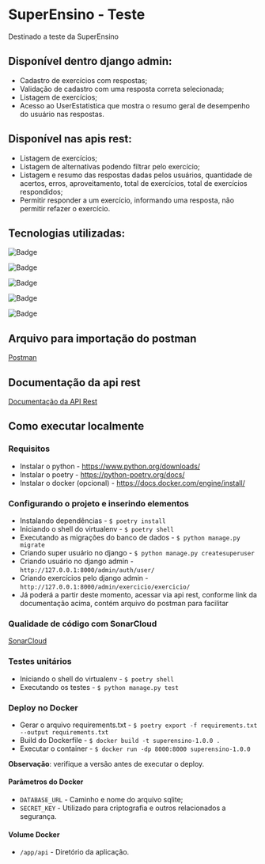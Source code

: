 # SuperEnsino - Teste

Destinado a teste da SuperEnsino

## Disponível dentro django admin:

* Cadastro de exercícios com respostas;
* Validação de cadastro com uma resposta correta selecionada;
* Listagem de exercícios;
* Acesso ao UserEstatistica que mostra o resumo geral de desempenho do usuário nas respostas.

## Disponível nas apis rest:

* Listagem de exercícios;
* Listagem de alternativas podendo filtrar pelo exercício;
* Listagem e resumo das respostas dadas pelos usuários, quantidade de acertos, erros, aproveitamento, total de
  exercícios, total de exercícios respondidos;
* Permitir responder a um exercício, informando uma resposta, não permitir refazer o exercício.

## Tecnologias utilizadas:

![Badge](https://img.shields.io/static/v1?label=python3&message=framework&color=red&style=for-the-badge&logo=PYTHON)

![Badge](https://img.shields.io/static/v1?label=django&message=framework&color=blue&style=for-the-badge&logo=DJANGO)

![Badge](https://img.shields.io/static/v1?label=sqlite&message=framework&color=orange&style=for-the-badge&logo=SQLITE)

![Badge](https://img.shields.io/static/v1?label=poetry&message=framework&color=green&style=for-the-badge&logo=POETRY)

![Badge](https://img.shields.io/static/v1?label=docker&message=framework&color=lightgray&style=for-the-badge&logo=DOCKER)


## Arquivo para importação do postman

[Postman](docs/superensino.postman_collection.json)

## Documentação da api rest

[Documentação da API Rest](https://documenter.getpostman.com/view/14915687/UVyn1JVj)

## Como executar localmente

### Requisitos

* Instalar o python - https://www.python.org/downloads/
* Instalar o poetry - https://python-poetry.org/docs/
* Instalar o docker (opcional) - https://docs.docker.com/engine/install/

### Configurando o projeto e inserindo elementos

* Instalando dependências - `$ poetry install`
* Iniciando o shell do virtualenv - `$ poetry shell`
* Executando as migrações do banco de dados - `$ python manage.py migrate`
* Criando super usuário no django - `$ python manage.py createsuperuser`
* Criando usuário no django admin - `http://127.0.0.1:8000/admin/auth/user/`
* Criando exercícios pelo django admin - `http://127.0.0.1:8000/admin/exercicio/exercicio/`
* Já poderá a partir deste momento, acessar via api rest, conforme link da documentação acima, contém arquivo do postman
  para facilitar

### Qualidade de código com SonarCloud

[SonarCloud](https://sonarcloud.io/project/overview?id=kaus999_superensino)

### Testes unitários

* Iniciando o shell do virtualenv - `$ poetry shell`
* Executando os testes - `$ python manage.py test`

### Deploy no Docker

* Gerar o arquivo requirements.txt - `$ poetry export -f requirements.txt --output requirements.txt`
* Build do Dockerfile - `$ docker build -t superensino-1.0.0 .`
* Executar o container - `$ docker run -dp 8000:8000 superensino-1.0.0`

**Observação**: verifique a versão antes de executar o deploy.

#### Parâmetros do Docker

* `DATABASE_URL` - Caminho e nome do arquivo sqlite;
* `SECRET_KEY` - Utilizado para criptografia e outros relacionados a segurança.

#### Volume Docker

* `/app/api` - Diretório da aplicação.


